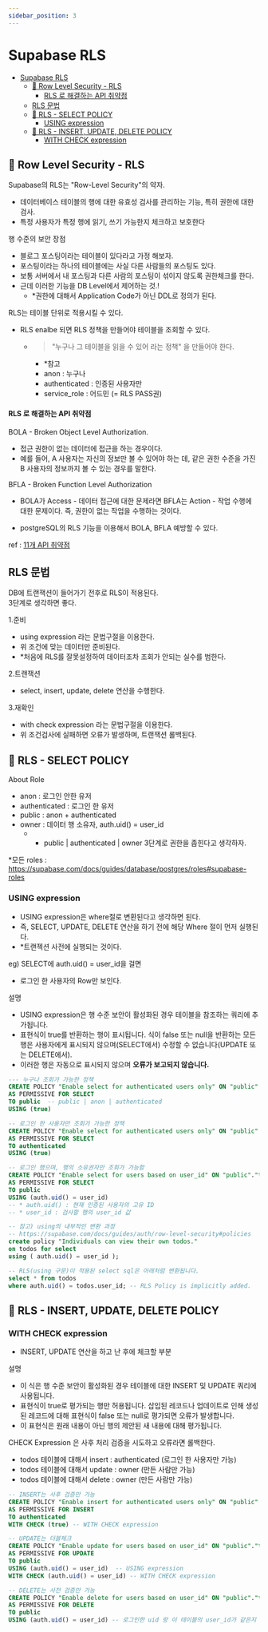 ```yaml
---
sidebar_position: 3
---
```


# Supabase RLS

- [Supabase RLS](#supabase-rls)
  - [📌 Row Level Security - RLS](#-row-level-security---rls)
      - [RLS 로 해결하는 API 취약점](#rls-로-해결하는-api-취약점)
  - [RLS 문법](#rls-문법)
  - [📌 RLS - SELECT POLICY](#-rls---select-policy)
    - [USING expression](#using-expression)
  - [📌 RLS - INSERT, UPDATE, DELETE POLICY](#-rls---insert-update-delete-policy)
    - [WITH CHECK expression](#with-check-expression)


## 📌 Row Level Security - RLS  

Supabase의 RLS는 "Row-Level Security"의 약자.  
- 데이터베이스 테이블의 행에 대한 유효성 검사를 관리하는 기능, 특히 권한에 대한 검사. 
- 특정 사용자가 특정 행에 읽기, 쓰기 가능한지 체크하고 보호한다  

행 수준의 보안 장점
- 블로그 포스팅이라는 테이블이 있다라고 가정 해보자.  
- 포스팅이라는 하나의 테이블에는 사실 다른 사람들의 포스팅도 있다.    
- 보통 서버에서 내 포스팅과 다른 사람의 포스팅이 섞이지 않도록 권한체크를 한다.  
- 근데 이러한 기능을 DB Level에서 제어하는 것.!  
  - *권한에 대해서 Application Code가 아닌 DDL로 정의가 된다.  


RLS는 테이블 단위로 적용시킬 수 있다.  
- RLS enalbe 되면 RLS 정책을 만들어야 테이블을 조회할 수 있다.   
  - >"누구나 그 테이블을 읽을 수 있어 라는 정책" 을 만들어야 한다.  
    - *참고  
    - anon : 누구나  
    - authenticated : 인증된 사용자만  
    - service_role : 어드민 (= RLS PASS권)  


#### RLS 로 해결하는 API 취약점  

BOLA - Broken Object Level Authorization. 
- 접근 권한이 없는 데이터에 접근을 하는 경우이다.  
- 예를 들어, A 사용자는 자신의 정보만 볼 수 있어야 하는 데, 같은 권한 수준을 가진 B 사용자의 정보까지 볼 수 있는 경우를 말한다.  

BFLA - Broken Function Level Authorization
- BOLA가 Access - 데이터 접근에 대한 문제라면 BFLA는 Action - 작업 수행에 대한 문제이다. 즉, 권한이 없는 작업을 수행하는 것이다.

* postgreSQL의 RLS 기능을 이용해서 BOLA, BFLA 예방할 수 있다.  

ref : [11개 API 취약점](https://jusths.tistory.com/330)

## RLS 문법   

DB에 트랜잭션이 들어가기 전후로 RLS이 적용된다.  
3단계로 생각하면 좋다.  

1.준비
- using expression 라는 문법구절을 이용한다.  
- 위 조건에 맞는 데이터만 준비된다.  
- *처음에 RLS를 잘못설정하여 데이터조차 조회가 안되는 실수를 범한다. 

2.트랜잭션  
- select, insert, update, delete 연산을 수행한다.  

3.재확인  
- with check expression 라는 문법구절을 이용한다.  
- 위 조건검사에 실패하면 오류가 발생하며, 트랜잭션 롤백된다.  


## 📌 RLS - SELECT POLICY  

About Role 
- anon : 로그인 안한 유저  
- authenticated : 로그인 한 유저  
- public : anon + authenticated  
- owner : 데이터 행 소유자, auth.uid() = user_id  
  - * public | authenticated | owner 3단계로 권한을 좁힌다고 생각하자.  

*모든 roles : https://supabase.com/docs/guides/database/postgres/roles#supabase-roles 

### USING expression

- USING expression은 where절로 변환된다고 생각하면 된다. 
- 즉, SELECT, UPDATE, DELETE 연산을 하기 전에 해당 Where 절이 먼저 실행된다.  
- *트랜젝션 사전에 실행되는 것이다.  

eg) SELECT에 auth.uid() = user_id을 걸면   
- 로그인 한 사용자의 Row만 보인다.  

설명  
- USING expression은 행 수준 보안이 활성화된 경우 테이블을 참조하는 쿼리에 추가됩니다.
- 표현식이 true를 반환하는 행이 표시됩니다. 식이 false 또는 null을 반환하는 모든 행은 사용자에게 표시되지 않으며(SELECT에서) 수정할 수 없습니다(UPDATE 또는 DELETE에서).  
- 이러한 행은 자동으로 표시되지 않으며 **오류가 보고되지 않습니다.**  

```sql
--- 누구나 조회가 가능한 정책    
CREATE POLICY "Enable select for authenticated users only" ON "public"."todos"
AS PERMISSIVE FOR SELECT
TO public  -- public | anon | authenticated
USING (true)

-- 로그인 한 사용자만 조회가 가능한 정책  
CREATE POLICY "Enable select for authenticated users only" ON "public"."todos"
AS PERMISSIVE FOR SELECT
TO authenticated
USING (true)

-- 로그인 했으며, 행의 소유권자만 조회가 가능함   
CREATE POLICY "Enable select for users based on user_id" ON "public"."todos"
AS PERMISSIVE FOR SELECT
TO public
USING (auth.uid() = user_id)  
-- * auth.uid() : 현재 인증된 사용자의 고유 ID  
-- * user_id : 검사할 행의 user_id 값    

-- 참고) using의 내부적인 변환 과정    
-- https://supabase.com/docs/guides/auth/row-level-security#policies
create policy "Individuals can view their own todos."
on todos for select
using ( auth.uid() = user_id );

-- RLS(using 구문)이 적용된 select sql은 아래처럼 변환됩니다.  
select * from todos
where auth.uid() = todos.user_id; -- RLS Policy is implicitly added.
```


## 📌 RLS - INSERT, UPDATE, DELETE POLICY   

### WITH CHECK expression

- INSERT, UPDATE 연산을 하고 난 후에 체크할 부분  

설명  
- 이 식은 행 수준 보안이 활성화된 경우 테이블에 대한 INSERT 및 UPDATE 쿼리에 사용됩니다.
- 표현식이 true로 평가되는 행만 허용됩니다. 삽입된 레코드나 업데이트로 인해 생성된 레코드에 대해 표현식이 false 또는 null로 평가되면 오류가 발생합니다.
- 이 표현식은 원래 내용이 아닌 행의 제안된 새 내용에 대해 평가됩니다.  

CHECK Expression 은 사후 처리 검증을 시도하고 오류라면 롤백한다.   
- todos 테이블에 대해서 insert : authenticated (로그인 한 사용자만 가능)    
- todos 테이블에 대해서 update : owner (만든 사람만 가능)  
- todos 테이블에 대해서 delete : owner (만든 사람만 가능)  

```sql
-- INSERT는 사후 검증만 가능  
CREATE POLICY "Enable insert for authenticated users only" ON "public"."todos"
AS PERMISSIVE FOR INSERT
TO authenticated
WITH CHECK (true) -- WITH CHECK expression

-- UPDATE는 더블체크  
CREATE POLICY "Enable update for users based on user_id" ON "public"."todos"
AS PERMISSIVE FOR UPDATE
TO public
USING (auth.uid() = user_id)  -- USING expression
WITH CHECK (auth.uid() = user_id) -- WITH CHECK expression

-- DELETE는 사전 검증만 가능  
CREATE POLICY "Enable delete for users based on user_id" ON "public"."todos"
AS PERMISSIVE FOR DELETE
TO public
USING (auth.uid() = user_id) -- 로그인한 uid 랑 이 테이블의 user_id가 같은지 체크한다.  
```